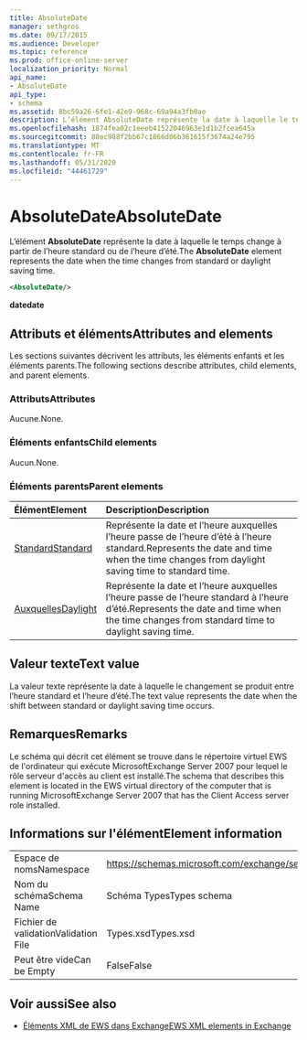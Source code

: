 ```yaml
---
title: AbsoluteDate
manager: sethgros
ms.date: 09/17/2015
ms.audience: Developer
ms.topic: reference
ms.prod: office-online-server
localization_priority: Normal
api_name:
- AbsoluteDate
api_type:
- schema
ms.assetid: 8bc59a26-6fe1-42e9-968c-69a94a3fb0ae
description: L’élément AbsoluteDate représente la date à laquelle le temps change à partir de l’heure standard ou de l’heure d’été.
ms.openlocfilehash: 1874fea02c1eeeb41522046963e1d1b2fcea645a
ms.sourcegitcommit: 88ec988f2bb67c1866d06b361615f3674a24e795
ms.translationtype: MT
ms.contentlocale: fr-FR
ms.lasthandoff: 05/31/2020
ms.locfileid: "44461729"
---
```

# <a name="absolutedate"></a><span data-ttu-id="01b81-103">AbsoluteDate</span><span class="sxs-lookup"><span data-stu-id="01b81-103">AbsoluteDate</span></span>

<span data-ttu-id="01b81-104">L’élément **AbsoluteDate** représente la date à laquelle le temps change à partir de l’heure standard ou de l’heure d’été.</span><span class="sxs-lookup"><span data-stu-id="01b81-104">The **AbsoluteDate** element represents the date when the time changes from standard or daylight saving time.</span></span> 
  
```xml
<AbsoluteDate/>
```

<span data-ttu-id="01b81-105">**date**</span><span class="sxs-lookup"><span data-stu-id="01b81-105">**date**</span></span>

## <a name="attributes-and-elements"></a><span data-ttu-id="01b81-106">Attributs et éléments</span><span class="sxs-lookup"><span data-stu-id="01b81-106">Attributes and elements</span></span>

<span data-ttu-id="01b81-107">Les sections suivantes décrivent les attributs, les éléments enfants et les éléments parents.</span><span class="sxs-lookup"><span data-stu-id="01b81-107">The following sections describe attributes, child elements, and parent elements.</span></span>
  
### <a name="attributes"></a><span data-ttu-id="01b81-108">Attributs</span><span class="sxs-lookup"><span data-stu-id="01b81-108">Attributes</span></span>

<span data-ttu-id="01b81-109">Aucune.</span><span class="sxs-lookup"><span data-stu-id="01b81-109">None.</span></span>
  
### <a name="child-elements"></a><span data-ttu-id="01b81-110">Éléments enfants</span><span class="sxs-lookup"><span data-stu-id="01b81-110">Child elements</span></span>

<span data-ttu-id="01b81-111">Aucun.</span><span class="sxs-lookup"><span data-stu-id="01b81-111">None.</span></span>
  
### <a name="parent-elements"></a><span data-ttu-id="01b81-112">Éléments parents</span><span class="sxs-lookup"><span data-stu-id="01b81-112">Parent elements</span></span>

|<span data-ttu-id="01b81-113">**Élément**</span><span class="sxs-lookup"><span data-stu-id="01b81-113">**Element**</span></span>|<span data-ttu-id="01b81-114">**Description**</span><span class="sxs-lookup"><span data-stu-id="01b81-114">**Description**</span></span>|
|:-----|:-----|
|[<span data-ttu-id="01b81-115">Standard</span><span class="sxs-lookup"><span data-stu-id="01b81-115">Standard</span></span>](standard.md) <br/> |<span data-ttu-id="01b81-116">Représente la date et l’heure auxquelles l’heure passe de l’heure d’été à l’heure standard.</span><span class="sxs-lookup"><span data-stu-id="01b81-116">Represents the date and time when the time changes from daylight saving time to standard time.</span></span>  <br/> |
|[<span data-ttu-id="01b81-117">Auxquelles</span><span class="sxs-lookup"><span data-stu-id="01b81-117">Daylight</span></span>](daylight.md) <br/> |<span data-ttu-id="01b81-118">Représente la date et l’heure auxquelles l’heure passe de l’heure standard à l’heure d’été.</span><span class="sxs-lookup"><span data-stu-id="01b81-118">Represents the date and time when the time changes from standard time to daylight saving time.</span></span>  <br/> |
   
## <a name="text-value"></a><span data-ttu-id="01b81-119">Valeur texte</span><span class="sxs-lookup"><span data-stu-id="01b81-119">Text value</span></span>

<span data-ttu-id="01b81-120">La valeur texte représente la date à laquelle le changement se produit entre l’heure standard et l’heure d’été.</span><span class="sxs-lookup"><span data-stu-id="01b81-120">The text value represents the date when the shift between standard or daylight saving time occurs.</span></span>
  
## <a name="remarks"></a><span data-ttu-id="01b81-121">Remarques</span><span class="sxs-lookup"><span data-stu-id="01b81-121">Remarks</span></span>

<span data-ttu-id="01b81-122">Le schéma qui décrit cet élément se trouve dans le répertoire virtuel EWS de l'ordinateur qui exécute MicrosoftExchange Server 2007 pour lequel le rôle serveur d'accès au client est installé.</span><span class="sxs-lookup"><span data-stu-id="01b81-122">The schema that describes this element is located in the EWS virtual directory of the computer that is running MicrosoftExchange Server 2007 that has the Client Access server role installed.</span></span>
  
## <a name="element-information"></a><span data-ttu-id="01b81-123">Informations sur l'élément</span><span class="sxs-lookup"><span data-stu-id="01b81-123">Element information</span></span>

|||
|:-----|:-----|
|<span data-ttu-id="01b81-124">Espace de noms</span><span class="sxs-lookup"><span data-stu-id="01b81-124">Namespace</span></span>  <br/> |https://schemas.microsoft.com/exchange/services/2006/types  <br/> |
|<span data-ttu-id="01b81-125">Nom du schéma</span><span class="sxs-lookup"><span data-stu-id="01b81-125">Schema Name</span></span>  <br/> |<span data-ttu-id="01b81-126">Schéma Types</span><span class="sxs-lookup"><span data-stu-id="01b81-126">Types schema</span></span>  <br/> |
|<span data-ttu-id="01b81-127">Fichier de validation</span><span class="sxs-lookup"><span data-stu-id="01b81-127">Validation File</span></span>  <br/> |<span data-ttu-id="01b81-128">Types.xsd</span><span class="sxs-lookup"><span data-stu-id="01b81-128">Types.xsd</span></span>  <br/> |
|<span data-ttu-id="01b81-129">Peut être vide</span><span class="sxs-lookup"><span data-stu-id="01b81-129">Can be Empty</span></span>  <br/> |<span data-ttu-id="01b81-130">False</span><span class="sxs-lookup"><span data-stu-id="01b81-130">False</span></span>  <br/> |
   
## <a name="see-also"></a><span data-ttu-id="01b81-131">Voir aussi</span><span class="sxs-lookup"><span data-stu-id="01b81-131">See also</span></span>

- [<span data-ttu-id="01b81-132">Éléments XML de EWS dans Exchange</span><span class="sxs-lookup"><span data-stu-id="01b81-132">EWS XML elements in Exchange</span></span>](ews-xml-elements-in-exchange.md)




